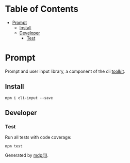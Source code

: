 Table of Contents
=================

* [Prompt](#prompt)
  * [Install](#install)
  * [Developer](#developer)
    * [Test](#test)

Prompt
======

Prompt and user input library, a component of the cli [toolkit](https://github.com/freeformsystems/cli-toolkit).

## Install

```
npm i cli-input --save
```

## Developer

### Test

Run all tests with code coverage:

```
npm test
```

Generated by [mdp(1)](https://github.com/freeformsystems/mdp).

[toolkit]: https://github.com/freeformsystems/cli-toolkit
